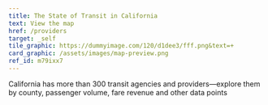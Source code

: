 ```yaml
---
title: The State of Transit in California
text: View the map
href: /providers
target: _self
tile_graphic: https://dummyimage.com/120/d1dee3/fff.png&text=+
card_graphic: /assets/images/map-preview.png
ref_id: m79ixx7
---
```

California has more than 300 transit agencies and providers—explore them by county, passenger volume, fare revenue and other data points